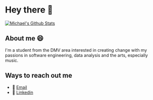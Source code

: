 # Hey there 👋


[![Michael's Github Stats](https://github-readme-stats.vercel.app/api?username=tencups)](https://github.com/anuraghazra/github-readme-stats)


## About me 😄
I'm a student from the DMV area interested in creating change with my passions in software engineering, data analysis and the arts, especially music. 

## Ways to reach out me 
- 📧 [Email](michaelwwang17@gmail.com)
- 💼 [Linkedin](https://www.linkedin.com/in/michael-wang-0327209a/)
